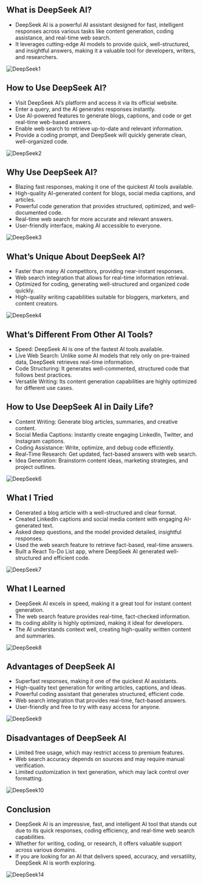 ## What is DeepSeek AI?

- DeepSeek AI is a powerful AI assistant designed for fast, intelligent responses across various tasks like content generation, coding assistance, and real-time web search.
- It leverages cutting-edge AI models to provide quick, well-structured, and insightful answers, making it a valuable tool for developers, writers, and researchers.

![DeepSeek1](https://github.com/user-attachments/assets/30b47b1d-d852-4ac8-9a3e-d1ec438e74eb)

## How to Use DeepSeek AI?

- Visit DeepSeek AI’s platform and access it via its official website.
- Enter a query, and the AI generates responses instantly.
- Use AI-powered features to generate blogs, captions, and code or get real-time web-based answers.
- Enable web search to retrieve up-to-date and relevant information.
- Provide a coding prompt, and DeepSeek will quickly generate clean, well-organized code.


![DeepSeek2](https://github.com/user-attachments/assets/74ec8d48-09a5-404c-906e-33b98dd2359a)

## Why Use DeepSeek AI?

- Blazing fast responses, making it one of the quickest AI tools available.
- High-quality AI-generated content for blogs, social media captions, and articles.
- Powerful code generation that provides structured, optimized, and well-documented code.
- Real-time web search for more accurate and relevant answers.
- User-friendly interface, making AI accessible to everyone.


![DeepSeek3](https://github.com/user-attachments/assets/3063e1ef-bff2-4913-b01a-7c4af43f1317)

## What’s Unique About DeepSeek AI?

- Faster than many AI competitors, providing near-instant responses.
- Web search integration that allows for real-time information retrieval.
- Optimized for coding, generating well-structured and organized code quickly.
- High-quality writing capabilities suitable for bloggers, marketers, and content creators.

![DeepSeek4](https://github.com/user-attachments/assets/00be4f71-ca0a-49b8-8d16-2677f3c112e5)


## What’s Different From Other AI Tools?

- Speed: DeepSeek AI is one of the fastest AI tools available.
- Live Web Search: Unlike some AI models that rely only on pre-trained data, DeepSeek retrieves real-time information.
- Code Structuring: It generates well-commented, structured code that follows best practices.
- Versatile Writing: Its content generation capabilities are highly optimized for different use cases.



## How to Use DeepSeek AI in Daily Life?

- Content Writing: Generate blog articles, summaries, and creative content.
- Social Media Captions: Instantly create engaging LinkedIn, Twitter, and Instagram captions.
- Coding Assistance: Write, optimize, and debug code efficiently.
- Real-Time Research: Get updated, fact-based answers with web search.
- Idea Generation: Brainstorm content ideas, marketing strategies, and project outlines.

![DeepSeek6](https://github.com/user-attachments/assets/b9186921-b4cf-4b97-bb39-3e7fbc942185)


## What I Tried

- Generated a blog article with a well-structured and clear format.
- Created LinkedIn captions and social media content with engaging AI-generated text.
- Asked deep questions, and the model provided detailed, insightful responses.
- Used the web search feature to retrieve fact-based, real-time answers.
- Built a React To-Do List app, where DeepSeek AI generated well-structured and efficient code.


![DeepSeek7](https://github.com/user-attachments/assets/790a579d-33e9-4e03-8a79-c6d9628c8bdd)

## What I Learned

- DeepSeek AI excels in speed, making it a great tool for instant content generation.
- The web search feature provides real-time, fact-checked information.
- Its coding ability is highly optimized, making it ideal for developers.
- The AI understands context well, creating high-quality written content and summaries.


![DeepSeek8](https://github.com/user-attachments/assets/853d56ca-cf43-4000-ac2f-10c5d738598f)

## Advantages of DeepSeek AI

- Superfast responses, making it one of the quickest AI assistants.
- High-quality text generation for writing articles, captions, and ideas.
- Powerful coding assistant that generates structured, efficient code.
- Web search integration that provides real-time, fact-based answers.
- User-friendly and free to try with easy access for anyone.

![DeepSeek9](https://github.com/user-attachments/assets/0dc95525-5d5d-460f-bcb9-80b317556edd)


## Disadvantages of DeepSeek AI

- Limited free usage, which may restrict access to premium features.
- Web search accuracy depends on sources and may require manual verification.
- Limited customization in text generation, which may lack control over formatting.

![DeepSeek10](https://github.com/user-attachments/assets/b749a961-0ebf-4879-ba20-0095377158dd)


## Conclusion

- DeepSeek AI is an impressive, fast, and intelligent AI tool that stands out due to its quick responses, coding efficiency, and real-time web search capabilities.
- Whether for writing, coding, or research, it offers valuable support across various domains.
- If you are looking for an AI that delivers speed, accuracy, and versatility, DeepSeek AI is worth exploring.

![DeepSeek14](https://github.com/user-attachments/assets/9aa45b8a-cc1e-4515-aabb-e7470c926bba)

  
